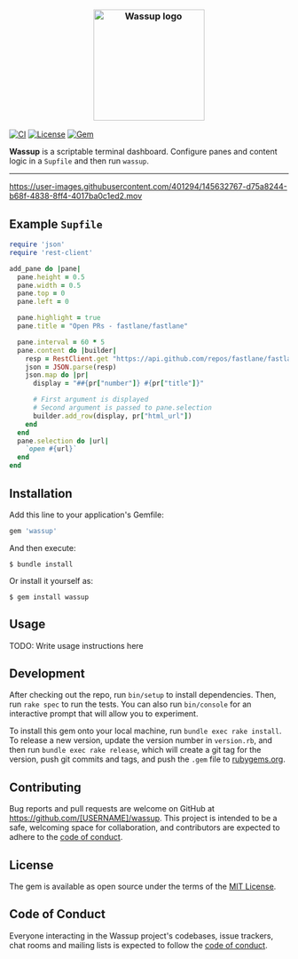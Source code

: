<h3 align="center">
  <img height="200" alt="Wassup logo" src="https://user-images.githubusercontent.com/401294/145626927-7eb0fda5-c62a-47c8-9422-074b178fd8ef.png" />
</h3>

[![CI](https://github.com/joshdholtz/wassup/actions/workflows/ci.yml/badge.svg)](https://github.com/joshdholtz/wassup/actions/workflows/ci.yml)
[![License](https://img.shields.io/badge/license-MIT-green.svg?style=flat)](https://github.com/fastlane/fastlane/blob/master/LICENSE)
[![Gem](https://img.shields.io/gem/v/wassup.svg?style=flat)](https://rubygems.org/gems/wassup)

**Wassup** is a scriptable terminal dashboard. Configure panes and content logic in a `Supfile` and then run `wassup`.

<hr/>

https://user-images.githubusercontent.com/401294/145632767-d75a8244-b68f-4838-8ff4-4017ba0c1ed2.mov

## Example `Supfile`

```rb
require 'json'
require 'rest-client'

add_pane do |pane|
  pane.height = 0.5
  pane.width = 0.5
  pane.top = 0
  pane.left = 0

  pane.highlight = true
  pane.title = "Open PRs - fastlane/fastlane"

  pane.interval = 60 * 5
  pane.content do |builder|
    resp = RestClient.get "https://api.github.com/repos/fastlane/fastlane/pulls"
    json = JSON.parse(resp)
    json.map do |pr|
      display = "##{pr["number"]} #{pr["title"]}"

      # First argument is displayed
      # Second argument is passed to pane.selection
      builder.add_row(display, pr["html_url"])
    end
  end
  pane.selection do |url|
    `open #{url}`
  end
end
```

## Installation

Add this line to your application's Gemfile:

```ruby
gem 'wassup'
```

And then execute:

    $ bundle install

Or install it yourself as:

    $ gem install wassup

## Usage

TODO: Write usage instructions here

## Development

After checking out the repo, run `bin/setup` to install dependencies. Then, run `rake spec` to run the tests. You can also run `bin/console` for an interactive prompt that will allow you to experiment.

To install this gem onto your local machine, run `bundle exec rake install`. To release a new version, update the version number in `version.rb`, and then run `bundle exec rake release`, which will create a git tag for the version, push git commits and tags, and push the `.gem` file to [rubygems.org](https://rubygems.org).

## Contributing

Bug reports and pull requests are welcome on GitHub at https://github.com/[USERNAME]/wassup. This project is intended to be a safe, welcoming space for collaboration, and contributors are expected to adhere to the [code of conduct](https://github.com/[USERNAME]/wassup/blob/master/CODE_OF_CONDUCT.md).


## License

The gem is available as open source under the terms of the [MIT License](https://opensource.org/licenses/MIT).

## Code of Conduct

Everyone interacting in the Wassup project's codebases, issue trackers, chat rooms and mailing lists is expected to follow the [code of conduct](https://github.com/[USERNAME]/wassup/blob/master/CODE_OF_CONDUCT.md).
